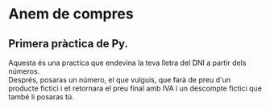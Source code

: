 # Anem de compres
## Primera pràctica de Py.

Aquesta és una practica que endevina la teva lletra del DNI a partir dels números.  
Després, posaras un número, el que vulguis, que farà de preu d'un producte fictici i et retornara el preu final amb IVA i un descompte fictici que també li posaras tú.

